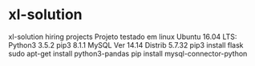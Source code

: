 # xl-solution
xl-solution hiring projects
Projeto testado em linux Ubuntu 16.04 LTS:
Python3 3.5.2
pip3 8.1.1
MySQL  Ver 14.14 Distrib 5.7.32 
pip3 install flask
sudo apt-get install python3-pandas
pip install mysql-connector-python

